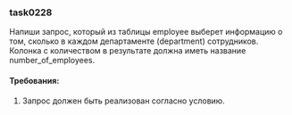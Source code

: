 
### task0228

Напиши запрос, который из таблицы employee выберет информацию о том, сколько в каждом департаменте (department) сотрудников.
Колонка с количеством в результате должна иметь название number_of_employees.


#### Требования:
1.	Запрос должен быть реализован согласно условию.

